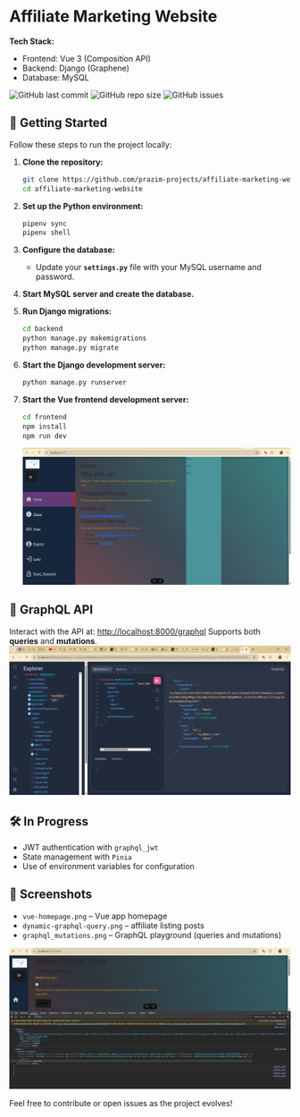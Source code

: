 # Affiliate Marketing Website

**Tech Stack:**

* Frontend: Vue 3 (Composition API)
* Backend: Django (Graphene)
* Database: MySQL

![GitHub last commit](https://img.shields.io/github/last-commit/prazim-projects/affiliate-marketing-website)
![GitHub repo size](https://img.shields.io/github/repo-size/prazim-projects/affiliate-marketing-website)
![GitHub issues](https://img.shields.io/github/issues/prazim-projects/affiliate-marketing-website)

## 🚀 Getting Started

Follow these steps to run the project locally:

1. **Clone the repository:**

   ```bash
   git clone https://github.com/prazim-projects/affiliate-marketing-website
   cd affiliate-marketing-website
   ```

2. **Set up the Python environment:**

   ```bash
   pipenv sync
   pipenv shell
   ```

3. **Configure the database:**

   * Update your **`settings.py`** file with your MySQL username and password.

4. **Start MySQL server and create the database.**

5. **Run Django migrations:**

   ```bash
   cd backend
   python manage.py makemigrations
   python manage.py migrate
   ```

6. **Start the Django development server:**

   ```bash
   python manage.py runserver
   ```

7. **Start the Vue frontend development server:**

   ```bash
   cd frontend
   npm install
   npm run dev
   ```

   ![Homepage](screenshots/vue-homepage.png)

## 🧪 GraphQL API

Interact with the API at:
[http://localhost:8000/graphql](http://localhost:8000/graphql)
Supports both **queries** and **mutations**.
![GraphQL Playground](screenshots/graphql_mutations.png)

## 🛠️ In Progress

* JWT authentication with `graphql_jwt`
* State management with `Pinia`
* Use of environment variables for configuration

## 📸 Screenshots

* `vue-homepage.png` – Vue app homepage
* `dynamic-graphql-query.png` – affiliate listing posts
* `graphql_mutations.png` – GraphQL playground (queries and mutations)





![Graphql_Query](screenshots/dynamic-graphql-query.png)



Feel free to contribute or open issues as the project evolves!
